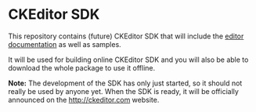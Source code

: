 # CKEditor SDK #

This repository contains (future) CKEditor SDK that will include the [editor documentation](http://docs.ckeditor.com/) as well as samples.

It will be used for building online CKEditor SDK and you will also be able to download the whole package to use it offline.

**Note:** The development of the SDK has only just started, so it should not really be used by anyone yet. When the SDK is ready, it will be officially announced on the <http://ckeditor.com> website.
